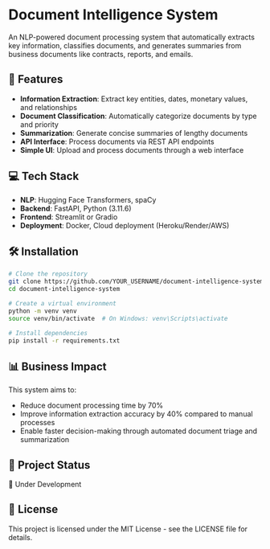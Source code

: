 # Document Intelligence System

An NLP-powered document processing system that automatically extracts key information, classifies documents, and generates summaries from business documents like contracts, reports, and emails.

## 🚀 Features

- **Information Extraction**: Extract key entities, dates, monetary values, and relationships
- **Document Classification**: Automatically categorize documents by type and priority
- **Summarization**: Generate concise summaries of lengthy documents
- **API Interface**: Process documents via REST API endpoints
- **Simple UI**: Upload and process documents through a web interface

## 💻 Tech Stack

- **NLP**: Hugging Face Transformers, spaCy
- **Backend**: FastAPI, Python (3.11.6)
- **Frontend**: Streamlit or Gradio
- **Deployment**: Docker, Cloud deployment (Heroku/Render/AWS)

## 🛠️ Installation

```bash
# Clone the repository
git clone https://github.com/YOUR_USERNAME/document-intelligence-system.git
cd document-intelligence-system

# Create a virtual environment
python -m venv venv
source venv/bin/activate  # On Windows: venv\Scripts\activate

# Install dependencies
pip install -r requirements.txt
```

## 📊 Business Impact

This system aims to:
- Reduce document processing time by 70%
- Improve information extraction accuracy by 40% compared to manual processes
- Enable faster decision-making through automated document triage and summarization

## 🔄 Project Status

🔨 Under Development

## 📝 License

This project is licensed under the MIT License - see the LICENSE file for details.
